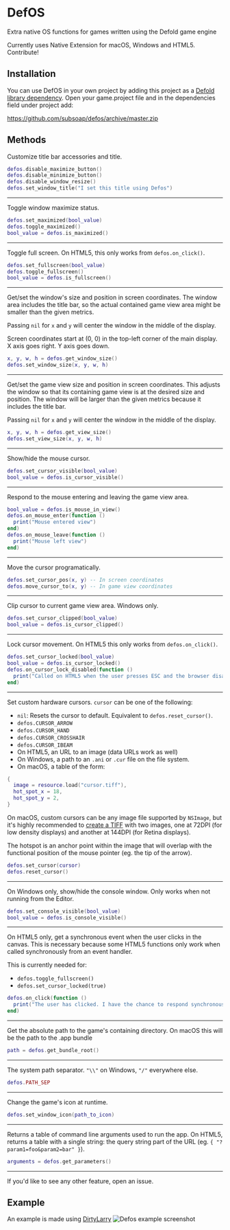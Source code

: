 # DefOS
Extra native OS functions for games written using the Defold game engine

Currently uses Native Extension for macOS, Windows and HTML5. Contribute!

## Installation
You can use DefOS in your own project by adding this project as a [Defold library dependency](http://www.defold.com/manuals/libraries/). Open your game.project file and in the dependencies field under project add:

https://github.com/subsoap/defos/archive/master.zip

## Methods

Customize title bar accessories and title.

```lua
defos.disable_maximize_button()
defos.disable_minimize_button()
defos.disable_window_resize()
defos.set_window_title("I set this title using Defos")
```

---

Toggle window maximize status.

```lua
defos.set_maximized(bool_value)
defos.toggle_maximized()
bool_value = defos.is_maximized()
```

---

Toggle full screen. On HTML5, this only works from `defos.on_click()`.

```lua
defos.set_fullscreen(bool_value)
defos.toggle_fullscreen()
bool_value = defos.is_fullscreen()
```

---

Get/set the window's size and position in screen coordinates. The window area
includes the title bar, so the actual contained game view area might be smaller
than the given metrics.

Passing `nil` for `x` and `y` will center the window in the middle of the display.

Screen coordinates start at (0, 0) in the top-left corner of the main display.
X axis goes right. Y axis goes down.

```lua
x, y, w, h = defos.get_window_size()
defos.set_window_size(x, y, w, h)
```

---

Get/set the game view size and position in screen coordinates. This adjusts
the window so that its containing game view is at the desired size and position.
The window will be larger than the given metrics because it includes the title
bar.

Passing `nil` for `x` and `y` will center the window in the middle of the display.

```lua
x, y, w, h = defos.get_view_size()
defos.set_view_size(x, y, w, h)
```

---

Show/hide the mouse cursor.

```lua
defos.set_cursor_visible(bool_value)
bool_value = defos.is_cursor_visible()
```

---

Respond to the mouse entering and leaving the game view area.

```lua
bool_value = defos.is_mouse_in_view()
defos.on_mouse_enter(function ()
  print("Mouse entered view")
end)
defos.on_mouse_leave(function ()
  print("Mouse left view")
end)
```

---

Move the cursor programatically.

```lua
defos.set_cursor_pos(x, y) -- In screen coordinates
defos.move_cursor_to(x, y) -- In game view coordinates
```

---

Clip cursor to current game view area. Windows only.

```lua
defos.set_cursor_clipped(bool_value)
bool_value = defos.is_cursor_clipped()
```

---

Lock cursor movement. On HTML5 this only works from `defos.on_click()`.

```lua
defos.set_cursor_locked(bool_value)
bool_value = defos.is_cursor_locked()
defos.on_cursor_lock_disabled(function ()
  print("Called on HTML5 when the user presses ESC and the browser disables locking");
end)
```

---

Set custom hardware cursors. `cursor` can be one of the following:
  * `nil`: Resets the cursor to default. Equivalent to `defos.reset_cursor()`.
  * `defos.CURSOR_ARROW`
  * `defos.CURSOR_HAND`
  * `defos.CURSOR_CROSSHAIR`
  * `defos.CURSOR_IBEAM`
  * On HTML5, an URL to an image (data URLs work as well)
  * On Windows, a path to an `.ani` or `.cur` file on the file system.
  * On macOS, a table of the form:  
  ```lua
  {
    image = resource.load("cursor.tiff"),
    hot_spot_x = 18,
    hot_spot_y = 2,
  }
  ```

On macOS, custom cursors can be any image file supported by `NSImage`, but it's highly recommended to
[create a TIFF](https://developer.apple.com/library/content/documentation/GraphicsAnimation/Conceptual/HighResolutionOSX/Optimizing/Optimizing.html#//apple_ref/doc/uid/TP40012302-CH7-SW27)
with two images, one at 72DPI (for low density displays) and another at 144DPI (for Retina displays).

The hotspot is an anchor point within the image that will overlap with the functional position of the mouse pointer (eg. the tip of the arrow).

```lua
defos.set_cursor(cursor)
defos.reset_cursor()
```

---

On Windows only, show/hide the console window. Only works when not running
from the Editor.

```lua
defos.set_console_visible(bool_value)
bool_value = defos.is_console_visible()
```

---

On HTML5 only, get a synchronous event when the user clicks in the canvas.
This is necessary because some HTML5 functions only work when called
synchronously from an event handler.

This is currently needed for:
* `defos.toggle_fullscreen()`
* `defos.set_cursor_locked(true)`

```lua
defos.on_click(function ()
  print("The user has clicked. I have the chance to respond synchronously")
end)
```

---

Get the absolute path to the game's containing directory. On macOS this will be the path to the .app bundle

```lua
path = defos.get_bundle_root()
```

---

The system path separator. `"\\"` on Windows, `"/"` everywhere else.

```lua
defos.PATH_SEP
``` 

---

Change the game's icon at runtime.

```lua
defos.set_window_icon(path_to_icon)
```

---

Returns a table of command line arguments used to run the app. On HTML5, returns a table with a single string: the query string part of the URL (eg. `{ "?param1=foo&param2=bar" }`).

```lua
arguments = defos.get_parameters()
```

---

If you'd like to see any other feature, open an issue.

## Example
An example is made using [DirtyLarry](https://github.com/andsve/dirtylarry)
![Defos example screenshot](https://user-images.githubusercontent.com/2209596/37050119-158e6b34-2184-11e8-95fd-b2e293fba456.jpg)
